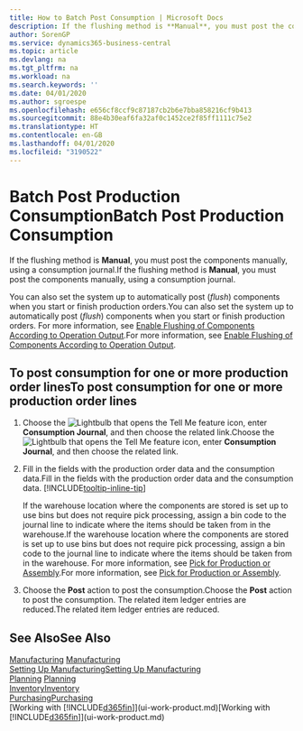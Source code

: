 ```yaml
---
title: How to Batch Post Consumption | Microsoft Docs
description: If the flushing method is **Manual**, you must post the components manually, using a consumption journal.
author: SorenGP
ms.service: dynamics365-business-central
ms.topic: article
ms.devlang: na
ms.tgt_pltfrm: na
ms.workload: na
ms.search.keywords: ''
ms.date: 04/01/2020
ms.author: sgroespe
ms.openlocfilehash: e656cf8ccf9c87187cb2b6e7bba858216cf9b413
ms.sourcegitcommit: 88e4b30eaf6fa32af0c1452ce2f85ff1111c75e2
ms.translationtype: HT
ms.contentlocale: en-GB
ms.lasthandoff: 04/01/2020
ms.locfileid: "3190522"
---
```

# <a name="batch-post-production-consumption"></a><span data-ttu-id="abba9-103">Batch Post Production Consumption</span><span class="sxs-lookup"><span data-stu-id="abba9-103">Batch Post Production Consumption</span></span>
<span data-ttu-id="abba9-104">If the flushing method is **Manual**, you must post the components manually, using a consumption journal.</span><span class="sxs-lookup"><span data-stu-id="abba9-104">If the flushing method is **Manual**, you must post the components manually, using a consumption journal.</span></span>

<span data-ttu-id="abba9-105">You can also set the system up to automatically post (*flush*) components when you start or finish production orders.</span><span class="sxs-lookup"><span data-stu-id="abba9-105">You can also set the system up to automatically post (*flush*) components when you start or finish production orders.</span></span> <span data-ttu-id="abba9-106">For more information, see [Enable Flushing of Components According to Operation Output](production-how-to-flush-components-according-to-operation-output.md).</span><span class="sxs-lookup"><span data-stu-id="abba9-106">For more information, see [Enable Flushing of Components According to Operation Output](production-how-to-flush-components-according-to-operation-output.md).</span></span>

## <a name="to-post-consumption-for-one-or-more-production-order-lines"></a><span data-ttu-id="abba9-107">To post consumption for one or more production order lines</span><span class="sxs-lookup"><span data-stu-id="abba9-107">To post consumption for one or more production order lines</span></span>  
1.  <span data-ttu-id="abba9-108">Choose the ![Lightbulb that opens the Tell Me feature](media/ui-search/search_small.png "Tell me what you want to do") icon, enter **Consumption Journal**, and then choose the related link.</span><span class="sxs-lookup"><span data-stu-id="abba9-108">Choose the ![Lightbulb that opens the Tell Me feature](media/ui-search/search_small.png "Tell me what you want to do") icon, enter **Consumption Journal**, and then choose the related link.</span></span>  
2.  <span data-ttu-id="abba9-109">Fill in the fields with the production order data and the consumption data.</span><span class="sxs-lookup"><span data-stu-id="abba9-109">Fill in the fields with the production order data and the consumption data.</span></span> [!INCLUDE[tooltip-inline-tip](includes/tooltip-inline-tip_md.md)]  

    <span data-ttu-id="abba9-110">If the warehouse location where the components are stored is set up to use bins but does not require pick processing, assign a bin code to the journal line to indicate where the items should be taken from in the warehouse.</span><span class="sxs-lookup"><span data-stu-id="abba9-110">If the warehouse location where the components are stored is set up to use bins but does not require pick processing, assign a bin code to the journal line to indicate where the items should be taken from in the warehouse.</span></span> <span data-ttu-id="abba9-111">For more information, see [Pick for Production or Assembly](warehouse-how-to-pick-for-production.md).</span><span class="sxs-lookup"><span data-stu-id="abba9-111">For more information, see [Pick for Production or Assembly](warehouse-how-to-pick-for-production.md).</span></span>  
3.  <span data-ttu-id="abba9-112">Choose the **Post** action to post the consumption.</span><span class="sxs-lookup"><span data-stu-id="abba9-112">Choose the **Post** action to post the consumption.</span></span> <span data-ttu-id="abba9-113">The related item ledger entries are reduced.</span><span class="sxs-lookup"><span data-stu-id="abba9-113">The related item ledger entries are reduced.</span></span>

## <a name="see-also"></a><span data-ttu-id="abba9-114">See Also</span><span class="sxs-lookup"><span data-stu-id="abba9-114">See Also</span></span>  
<span data-ttu-id="abba9-115">[Manufacturing](production-manage-manufacturing.md)  </span><span class="sxs-lookup"><span data-stu-id="abba9-115">[Manufacturing](production-manage-manufacturing.md)  </span></span>  
[<span data-ttu-id="abba9-116">Setting Up Manufacturing</span><span class="sxs-lookup"><span data-stu-id="abba9-116">Setting Up Manufacturing</span></span>](production-configure-production-processes.md)  
<span data-ttu-id="abba9-117">[Planning](production-planning.md)    </span><span class="sxs-lookup"><span data-stu-id="abba9-117">[Planning](production-planning.md)    </span></span>  
[<span data-ttu-id="abba9-118">Inventory</span><span class="sxs-lookup"><span data-stu-id="abba9-118">Inventory</span></span>](inventory-manage-inventory.md)  
[<span data-ttu-id="abba9-119">Purchasing</span><span class="sxs-lookup"><span data-stu-id="abba9-119">Purchasing</span></span>](purchasing-manage-purchasing.md)  
<span data-ttu-id="abba9-120">[Working with [!INCLUDE[d365fin](includes/d365fin_md.md)]](ui-work-product.md)</span><span class="sxs-lookup"><span data-stu-id="abba9-120">[Working with [!INCLUDE[d365fin](includes/d365fin_md.md)]](ui-work-product.md)</span></span>
